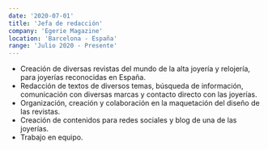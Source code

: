 ```yaml
---
date: '2020-07-01'
title: 'Jefa de redacción'
company: 'Egerie Magazine'
location: 'Barcelona - España'
range: 'Julio 2020 - Presente'
---
```


- Creación de diversas revistas del mundo de la alta joyería y relojería, para joyerías reconocidas en España.
- Redacción de textos de diversos temas, búsqueda de información, comunicación con diversas marcas y contacto directo con las joyerías. 
- Organización, creación y colaboración en la maquetación del diseño de las revistas. 
- Creación de contenidos para redes sociales y blog de una
de las joyerías. 
- Trabajo en equipo.
